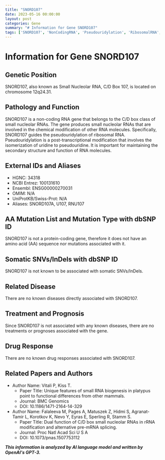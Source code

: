 ```yaml
---
title: "SNORD107"
date: 2023-05-16 00:00:00
layout: post
categories: Gene
summary: "# Information for Gene SNORD107"
tags: ['SNORD107', 'NonCodingRNA', 'Pseudouridylation', 'RibosomalRNA', 'SmallNucleolarRNA', 'PostTranscriptionalModification', 'RNAChemicalModification', 'C/DBox']
---
```


# Information for Gene SNORD107

## Genetic Position
SNORD107, also known as Small Nucleolar RNA, C/D Box 107, is located on chromosome 12q24.31.

## Pathology and Function
SNORD107 is a non-coding RNA gene that belongs to the C/D box class of small nucleolar RNAs. The gene produces small nucleolar RNAs that are involved in the chemical modification of other RNA molecules. Specifically, SNORD107 guides the pseudouridylation of ribosomal RNA. Pseudouridylation is a post-transcriptional modification that involves the isomerization of uridine to pseudouridine. It is important for maintaining the secondary structure and function of RNA molecules.

## External IDs and Aliases
- HGNC: 34318 
- NCBI Entrez: 100131610 
- Ensembl: ENSG00000270031 
- OMIM: N/A 
- UniProtKB/Swiss-Prot: N/A 
- Aliases: SNORD107A, U107, RNU107

## AA Mutation List and Mutation Type with dbSNP ID
SNORD107 is not a protein-coding gene, therefore it does not have an amino acid (AA) sequence nor mutations associated with it.

## Somatic SNVs/InDels with dbSNP ID
SNORD107 is not known to be associated with somatic SNVs/InDels.

## Related Disease
There are no known diseases directly associated with SNORD107.

## Treatment and Prognosis
Since SNORD107 is not associated with any known diseases, there are no treatments or prognoses associated with the gene.

## Drug Response
There are no known drug responses associated with SNORD107.

## Related Papers and Authors
- Author Name: Vitali P, Kiss T. 
  - Paper Title: Unique features of small RNA biogenesis in platypus point to functional differences from other mammals. 
  - Journal: BMC Genomics
  - DOI: 10.1186/1471-2164-14-329
- Author Name: Falaleeva M, Pages A, Matuszek Z, Hidmi S, Agranat-Tamir L, Korotkov K, Nevo Y, Eyras E, Sperling R, Stamm S. 
  - Paper Title: Dual function of C/D box small nucleolar RNAs in rRNA modification and alternative pre-mRNA splicing. 
  - Journal: Proc Natl Acad Sci U S A
  - DOI: 10.1073/pnas.1507753112

**_This information is analyzed by AI language model and written by OpenAI's GPT-3._**